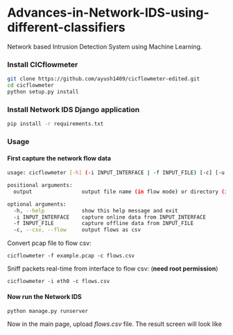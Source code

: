 # Advances-in-Network-IDS-using-different-classifiers
Network based Intrusion Detection System using Machine Learning.

### Install CICflowmeter

```sh
git clone https://github.com/ayush1409/cicflowmeter-edited.git
cd cicflowmeter
python setup.py install
```

### Install Network IDS Django application

```sh
pip install -r requirements.txt
```
### Usage

#### First capture the network flow data

```sh
usage: cicflowmeter [-h] (-i INPUT_INTERFACE | -f INPUT_FILE) [-c] [-u URL_MODEL] output

positional arguments:
  output                output file name (in flow mode) or directory (in sequence mode)

optional arguments:
  -h, --help            show this help message and exit
  -i INPUT_INTERFACE    capture online data from INPUT_INTERFACE
  -f INPUT_FILE         capture offline data from INPUT_FILE
  -c, --csv, --flow     output flows as csv
```

Convert pcap file to flow csv:

```
cicflowmeter -f example.pcap -c flows.csv
```

Sniff packets real-time from interface to flow csv: (**need root permission**)

```
cicflowmeter -i eth0 -c flows.csv
```

#### Now run the Network IDS

```
python manage.py runserver
```
Now in the main page, upload $flows.csv$ file. The result screen will look like



